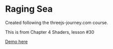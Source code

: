 # Raging Sea

Created following the threejs-journey.com course.

This is from Chapter 4 Shaders, lesson #30

[Demo here](https://jumballaya.github.io/threejs-ocean-scene)
